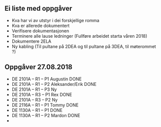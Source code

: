 ## Ei liste med oppgåver 

* Kva har vi av utstyr i dei forskjellige romma
* Kva er allerede dokumentert
* Verifisere dokumentasjonen
* Terminere alle lause ledninger (Fullføre arbeidet starta våren 2018)
* Dokumentere 2ELA
* Ny kabling (Til pultane på 2DEA og til pultane på 3DEA, til møterommet ?)

## Oppgåver 27.08.2018

* DE 2101A – R1 – P1   Augustin             DONE
* DE 2101A – R1 – P2   Aleksander/Erik      DONE
* DE 2101A – R1 – P3   Ny
* DE 2101A – R3 – P1   Rex                  DONE
* DE 2101A – R3 – P2   Ny
* DE 2116A – R1 – P1   Tommy                DONE
* DE 1130A – R1 – P1                        DONE
* DE 1130A – R1 – P2   Mardon               DONE
*

